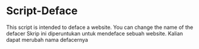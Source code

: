 # Script-Deface
This script is intended to deface a website. You can change the name of the defacer
Skrip ini diperuntukan untuk mendeface sebuah website. Kalian dapat merubah nama defacernya
